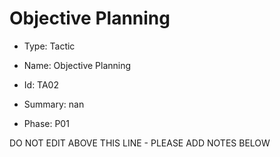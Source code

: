 # Objective Planning

* Type: Tactic

* Name: Objective Planning

* Id: TA02

* Summary: nan

* Phase: P01

DO NOT EDIT ABOVE THIS LINE - PLEASE ADD NOTES BELOW